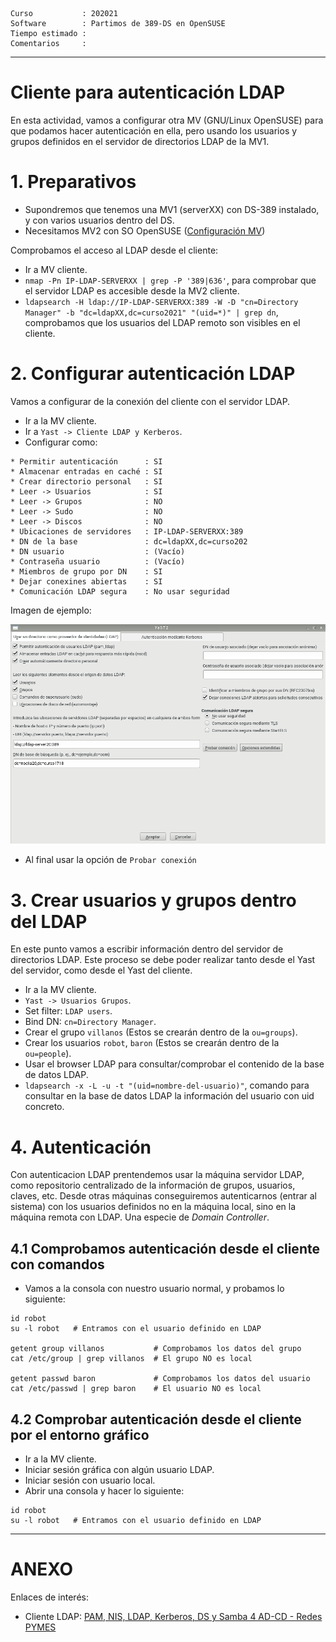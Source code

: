 
```
Curso           : 202021
Software        : Partimos de 389-DS en OpenSUSE
Tiempo estimado :
Comentarios     :
```

---
# Cliente para autenticación LDAP

En esta actividad, vamos a configurar otra MV (GNU/Linux OpenSUSE) para que podamos hacer autenticación en ella, pero usando los usuarios y grupos definidos en el servidor de directorios LDAP de la MV1.

# 1. Preparativos

* Supondremos que tenemos una MV1 (serverXX) con DS-389 instalado, y con varios usuarios dentro del DS.
* Necesitamos MV2 con SO OpenSUSE ([Configuración MV](../../global/configuracion/opensuse.md))

Comprobamos el acceso al LDAP desde el cliente:
* Ir a MV cliente.
* `nmap -Pn IP-LDAP-SERVERXX | grep -P '389|636'`, para comprobar que el servidor LDAP es accesible desde la MV2 cliente.
* `ldapsearch -H ldap://IP-LDAP-SERVERXX:389 -W -D "cn=Directory Manager" -b "dc=ldapXX,dc=curso2021" "(uid=*)" | grep dn`, comprobamos que los usuarios del LDAP remoto son visibles en el cliente.

# 2. Configurar autenticación LDAP

Vamos a configurar de la conexión del cliente con el servidor LDAP.

* Ir a la MV cliente.
* Ir a `Yast -> Cliente LDAP y Kerberos`.
* Configurar como:
```
* Permitir autenticación      : SI
* Almacenar entradas en caché : SI
* Crear directorio personal   : SI
* Leer -> Usuarios            : SI
* Leer -> Grupos              : NO
* Leer -> Sudo                : NO
* Leer -> Discos              : NO
* Ubicaciones de servidores   : IP-LDAP-SERVERXX:389
* DN de la base               : dc=ldapXX,dc=curso202
* DN usuario                  : (Vacío)
* Contraseña usuario          : (Vacío)
* Miembros de grupo por DN    : SI
* Dejar conexines abiertas    : SI
* Comunicación LDAP segura    : No usar seguridad
```

Imagen de ejemplo:

![opensuse422-ldap-client-conf.png](./images/opensuse422-ldap-client-conf.png)

* Al final usar la opción de `Probar conexión`

# 3. Crear usuarios y grupos dentro del LDAP

En este punto vamos a escribir información dentro del servidor de directorios LDAP.
Este proceso se debe poder realizar tanto desde el Yast del servidor, como desde el Yast
del cliente.

* Ir a la MV cliente.
* `Yast -> Usuarios Grupos`.
* Set filter: `LDAP users`.
* Bind DN: `cn=Directory Manager`.
* Crear el grupo `villanos` (Estos se crearán dentro de la `ou=groups`).
* Crear los usuarios `robot`, `baron` (Estos se crearán dentro de la `ou=people`).
* Usar el browser LDAP para consultar/comprobar el contenido de la base de datos LDAP.
* `ldapsearch -x -L -u -t "(uid=nombre-del-usuario)"`, comando para consultar en la base de datos LDAP la información del usuario con uid concreto.

# 4. Autenticación

Con autenticacion LDAP prentendemos usar la máquina servidor LDAP, como repositorio centralizado de la información de grupos, usuarios, claves, etc. Desde otras máquinas conseguiremos autenticarnos (entrar al sistema) con los usuarios definidos no en la máquina local, sino en la máquina remota con LDAP. Una especie de *Domain Controller*.

## 4.1 Comprobamos autenticación desde el cliente con comandos

* Vamos a la consola con nuestro usuario normal, y probamos lo siguiente:
```
id robot
su -l robot   # Entramos con el usuario definido en LDAP

getent group villanos           # Comprobamos los datos del grupo
cat /etc/group | grep villanos  # El grupo NO es local

getent passwd baron             # Comprobamos los datos del usuario
cat /etc/passwd | grep baron    # El usuario NO es local
```

## 4.2 Comprobar autenticación desde el cliente por el entorno gráfico

* Ir a la MV cliente.
* Iniciar sesión gráfica con algún usuario LDAP.
* Iniciar sesión con usuario local.
* Abrir una consola y hacer lo siguiente:

```
id robot
su -l robot   # Entramos con el usuario definido en LDAP
```

---
# ANEXO

Enlaces de interés:
* Cliente LDAP: [PAM, NIS, LDAP, Kerberos, DS y Samba 4 AD-CD - Redes PYMES](http://blog.desdelinux.net/pam-nis-ldap-kerberos-ds-samba-4-ad-dc-redes-pymes/#Cliente_LDAP)
